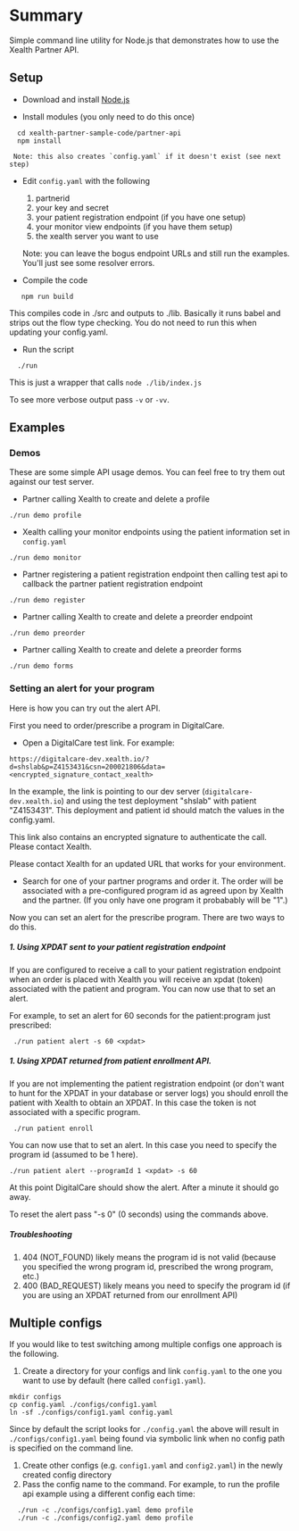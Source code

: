 
# Summary

Simple command line utility for Node.js that demonstrates how to use the Xealth Partner API.

## Setup

 * Download and install [Node.js](https://nodejs.org/en/download/)

 * Install modules (you only need to do this once)

```
  cd xealth-partner-sample-code/partner-api
  npm install

```

     Note: this also creates `config.yaml` if it doesn't exist (see next step)

 * Edit `config.yaml` with the following

     1. partnerid
     1. your key and secret
     1. your patient registration endpoint (if you have one setup)
     1. your monitor view endpoints (if you have them setup)
     1. the xealth server you want to use

     Note: you can leave the bogus endpoint URLs and still run the examples. You'll just see some resolver errors.

 * Compile the code

```
   npm run build
 ```

  This compiles code in ./src and outputs to ./lib. Basically it runs babel and strips out the flow type checking.
  You do not need to run this when updating your config.yaml.

 * Run the script

```
  ./run
```

  This is just a wrapper that calls `node ./lib/index.js`

  To see more verbose output pass `-v` or `-vv`.

## Examples

### Demos

These are some simple API usage demos. You can feel free to try them out against our test server.


* Partner calling Xealth to create and delete a profile

```
./run demo profile
```


* Xealth calling your monitor endpoints using the patient information set in `config.yaml`


```
./run demo monitor
```


* Partner registering a patient registration endpoint then calling test api to callback the partner patient registration endpoint


```
./run demo register
```


* Partner calling Xealth to create and delete a preorder endpoint


```
./run demo preorder
```

* Partner calling Xealth to create and delete a preorder forms


```
./run demo forms
```


### Setting an alert for your program

Here is how you can try out the alert API.

First you need to order/prescribe a program in DigitalCare.


- Open a DigitalCare test link. For example:

 ```
 https://digitalcare-dev.xealth.io/?d=shslab&p=Z4153431&csn=200021806&data=<encrypted_signature_contact_xealth>
```
 In the example, the link is pointing to our dev server (`digitalcare-dev.xealth.io`) and using the test deployment "shslab" with patient "Z4153431". This deployment and patient id should match the values in the config.yaml.

 This link also contains an encrypted signature to authenticate the call. Please contact Xealth.

 Please contact Xealth for an updated URL that works for your environment.

- Search for one of your partner programs and order it. The order will be associated with a pre-configured program id as agreed upon by Xealth and the partner. (If you only have one program it probabably will be "1".)

Now you can set an alert for the prescribe program. There are two ways to do this.

##### 1. Using XPDAT sent to your patient registration endpoint

If you are configured to receive a call to your patient registration endpoint when an order is placed with Xealth you will receive an xpdat (token) associated with the patient and program. You can now use that to set an alert.

For example, to set an alert for 60 seconds for the patient:program just prescribed:

```
 ./run patient alert -s 60 <xpdat>
```

##### 1. Using XPDAT returned from patient enrollment API.

If you are not implementing the patient registration endpoint (or don't want to hunt for the XPDAT in your database or server logs) you should enroll the patient with Xealth to obtain an XPDAT. In this case the token is not associated with a specific program.

```
 ./run patient enroll
```

You can now use that to set an alert. In this case you need to specify the program id (assumed to be 1 here).

```
./run patient alert --programId 1 <xpdat> -s 60
```

At this point DigitalCare should show the alert. After a minute it should go away.


To reset the alert pass "-s 0" (0 seconds) using the commands above.

##### Troubleshooting

1. 404 (NOT_FOUND) likely means the program id is not valid (because you specified the wrong program id, prescribed the wrong program, etc.)
2. 400 (BAD_REQUEST) likely means you need to specify the program id (if you are using an XPDAT returned from our enrollment API)

## Multiple configs

If you would like to test switching among multiple configs one approach is the following.

1. Create a directory for your configs and link `config.yaml` to the one you want to use by default (here called `config1.yaml`).

 ```
mkdir configs
cp config.yaml ./configs/config1.yaml
ln -sf ./configs/config1.yaml config.yaml
```

 Since by default the script looks for `./config.yaml` the above will result in `./configs/config1.yaml` being found via symbolic link when no config path is specified on the command line.

1. Create other configs (e.g. `config1.yaml` and `config2.yaml`) in the newly created config directory
1. Pass the config name to the command. For example, to run the profile api example using a different config each time:

  ```
 	./run -c ./configs/config1.yaml demo profile
 	./run -c ./configs/config2.yaml demo profile
 ```

